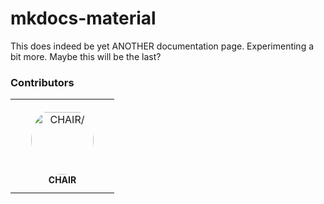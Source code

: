 # mkdocs-material
This does indeed be yet ANOTHER documentation page. Experimenting a bit more. Maybe this will be the last?

### Contributors

<table>
<tr>
    <td align="center" style="word-wrap: break-word; width: 150.0; height: 150.0">
        <a href=https://github.com/RaneyDazed>
            <img src=https://avatars.githubusercontent.com/u/95461636?v=4 width="100;"  style="border-radius:50%;align-items:center;justify-content:center;overflow:hidden;padding-top:10px" alt=CHAIR/>
            <br />
            <sub style="font-size:14px"><b>CHAIR</b></sub>
        </a>
    </td>
</tr>
</table>
